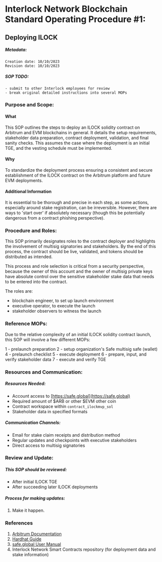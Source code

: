 # Interlock Network Blockchain Standard Operating Procedure #1:

## Deploying ILOCK

##### Metadata:
```
Creation date: 10/10/2023
Revision date: 10/10/2023
```
##### SOP TODO:
```
- submit to other Interlock employees for review
- break original detailed instructions into several MOPs
```

### Purpose and Scope:

#### What

This SOP outlines the steps to deploy an ILOCK solidity contract on Arbitrum and EVM blockchains in general. It details the setup requirements, stakeholder data preparation, contract deployment, validation, and final sanity checks. This assumes the case where the deployment is an initial TGE, and the vesting schedule must be implemented.

#### Why

To standardize the deployment process ensuring a consistent and secure establishment of the ILOCK contract on the Arbitrum platform and future EVM deployments.

#### Additional Information

It is essential to be thorough and precise in each step, as some actions, especially around stake registration, can be irreversible. However, there are ways to 'start over' if absolutely necessary (though this be potentially dangerous from a contract phishing perspective).

### Procedure and Roles:

This SOP primarily designates roles to the contract deployer and highlights the involvement of multisig signatories and stakeholders. By the end of this process, the contract should be live, validated, and tokens should be distributed as intended.

This process and role selection is critical from a security perspective, because the owner of this account and the owner of multisig private keys have absolute control over the sensitive stakeholder stake data that needs to be entered into the contract.

The roles are:

- blockchain engineer, to set up launch environment
- executive operator, to execute the launch
- stakeholder observers to witness the launch

### Reference MOPs:

Due to the relative complexity of an initial ILOCK solidity contract launch, this SOP will involve a few different MOPs:

1 - prelaunch preparation
2 - setup organization's Safe multisig safe (wallet)
4 - prelaunch checklist
5 - execute deployment
6 - prepare, input, and verify stakeholder data
7 - execute and verify TGE

### Resources and Communication:

##### Resources Needed:
- Account access to [https://safe.global](https://safe.global)
- Required amount of $ARB or other $EVM other coin
- Contract workspace within `contract_ilockmvp_sol`
- Stakeholder data in specified formats

##### Communication Channels:
- Email for stake claim receipts and distribution method
- Regular updates and checkpoints with executive stakeholders
- Direct access to multisig signatories

### Review and Update:

##### This SOP should be reviewed:
- After initial ILOCK TGE
- After succeeding later ILOCK deployments

##### Process for making updates:
1. Make it happen.

### References

1. [Arbitrum Documentation](https://developer.offchainlabs.com/docs/)
2. [Hardhat Guide](https://hardhat.org/guides/)
3. [safe.global User Manual](https://safe.global/manual/)
4. Interlock Network Smart Contracts repository (for deployment data and stake information)
